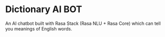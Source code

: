 # Dictionary AI BOT

An AI chatbot built with Rasa Stack (Rasa NLU + Rasa Core) which can tell you meanings of English words.
